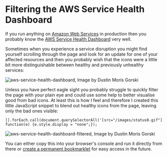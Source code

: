 ﻿<!--
    Tags: aws google-chrome
-->

# Filtering the AWS Service Health Dashboard

If you run anything on [Amazon Web Services](https://aws.amazon.com/) in production then you probably know the [AWS Service Health Dashboard](http://status.aws.amazon.com/) very well.

Sometimes when you experience a service disruption you might find yourself scrolling through the page and look for an update for one of your affected resources and then you probably wish that the icons were a little bit more distinguishable between healthy and previously unhealthy services:

<img class="two-third-width" src="https://storage.googleapis.com/dustedcodes/images/blog-posts/2016-03-31/26168064985_56b3320748_o.png" alt="aws-service-health-dashboard, Image by Dustin Moris Gorski">

Unless you have perfect eagle sight you probably struggle to quickly filter the page with your plain eye and could use some help to better visualise good from bad icons. At least this is how I feel and therefore I created this little JavaScript snippet to blend out healthy icons from the page, leaving only the bad ones visible:

<pre><code>[].forEach.call(document.querySelectorAll('[src="/images/status0.gif"]'), function(e) {e.style.display = "none";});</code></pre>

<img class="two-third-width" src="https://storage.googleapis.com/dustedcodes/images/blog-posts/2016-03-31/26168064855_c38f2f124e_o.png" alt="aws-service-health-dashboard-filtered, Image by Dustin Moris Gorski">

You can either copy this into your browser's console and run it directly from there or [create a permanent bookmarklet](https://dusted.codes/diagnosing-css-issues-on-mobile-devices-with-google-chrome-bookmarklets) for easy access in the future.